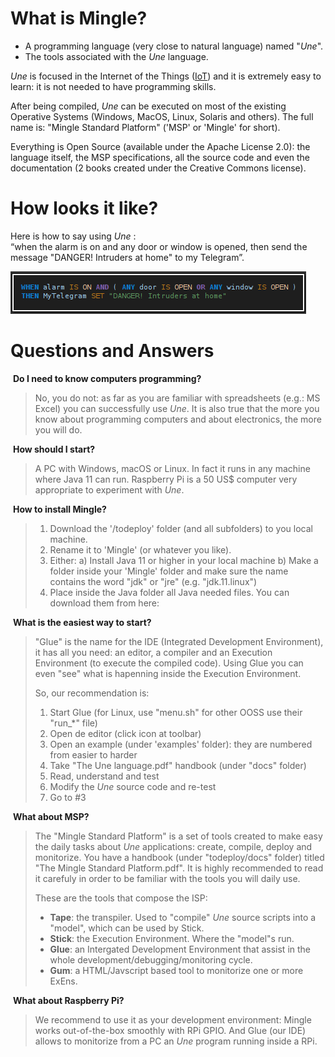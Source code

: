 # What is Mingle?

* A programming language (very close to natural language) named "_Une_".<br>
* The tools associated with the _Une_ language.

_Une_ is focused in the Internet of the Things ([IoT](https://en.wikipedia.org/wiki/Internet_of_things)) and it is extremely easy to learn: it is not needed to have programming skills.

After being compiled, _Une_ can be executed on most of the existing Operative Systems (Windows, MacOS, Linux, Solaris and others).
The full name is: "Mingle Standard Platform" ('MSP' or 'Mingle' for short).

Everything is Open Source (available under the Apache License 2.0): the language itself, the MSP specifications, all the source code and even the documentation (2 books created under the Creative Commons license).

# How looks it like?

Here is how to say using _Une_ : <br>
“when the alarm is on and any door or window is opened, then send the message "DANGER! Intruders at home" to my Telegram”.

![Une language basic example](une-1st-example.png)

# Questions and Answers

 **Do I need to know computers programming?**

> No, you do not: as far as you are familiar with spreadsheets (e.g.: MS Excel) you can successfully use _Une_.
> It is also true that the more you know about programming computers and about electronics, the more you will do.

 **How should I start?**

> A PC with Windows, macOS or Linux. In fact it runs in any machine where Java 11 can run.
> Raspberry Pi is a 50 US$ computer very appropriate to experiment with _Une_.

 **How to install Mingle?**
> 1. Download the '/todeploy' folder (and all subfolders) to you local machine.
> 2. Rename it to 'Mingle' (or whatever you like).
> 3. Either:
>    a) Install Java 11 or higher in your local machine
>    b) Make a folder inside your 'Mingle' folder and make sure the name contains the word "jdk" or "jre" (e.g. "jdk.11.linux")
> 4. Place inside the Java folder all Java needed files. You can download them from here:


 **What is the easiest way to start?**

> "Glue" is the name for the IDE (Integrated Development Environment), it has all you need: an editor, a compiler and an Execution Environment (to execute the compiled code). Using Glue you can even "see" what is hapenning inside the Execution Environment.
>
> So, our recommendation is:
>
> 1.  Start Glue (for Linux, use "menu.sh" for other OOSS use their "run_*" file)
> 2.  Open de editor (click icon at toolbar)
> 3.  Open an example (under 'examples' folder): they are numbered from easier to harder
> 4.  Take "The Une language.pdf" handbook (under "docs" folder)
> 5.  Read, understand and test
> 6.  Modify the _Une_ source code and re-test
> 7.  Go to #3

 **What about MSP?**

> The "Mingle Standard Platform" is a set of tools created to make easy the daily tasks about _Une_ applications: create, compile, deploy and monitorize.
> You have a handbook (under "todeploy/docs" folder) titled "The Mingle Standard Platform.pdf". It is highly recommended to read it carefuly in order to be familiar with the tools you will daily use.
>
> These are the tools that compose the ISP:
>
> *   **Tape**: the transpiler. Used to "compile" _Une_ source scripts into a "model", which can be used by Stick.
> *   **Stick**: the Execution Environment. Where the "model"s run.
> *   **Glue**: an Intergated Development Environment that assist in the whole development/debugging/monitoring cycle.
> *   **Gum**: a HTML/Javscript based tool to monitorize one or more ExEns.

 **What about Raspberry Pi?**

> We recommend to use it as your development environment: Mingle works out-of-the-box smoothly with RPi GPIO.
> And Glue (our IDE) allows to monitorize from a PC an _Une_ program running inside a RPi.
